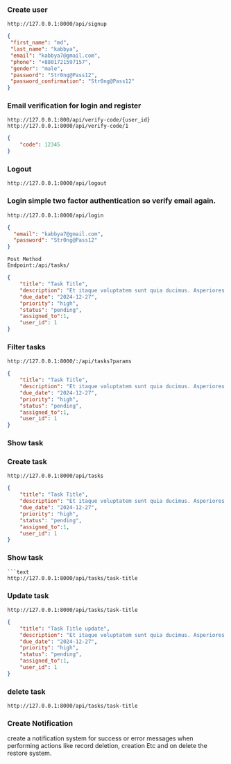 
### Create user 
```text
http://127.0.0.1:8000/api/signup
```
 ```json
{
  "first_name": "md",
  "last_name": "kabbya",
  "email": "kabbya7@gmail.com",
  "phone": "+8801721597157",
  "gender": "male",
  "password": "Str0ng@Pass12",
  "password_confirmation": "Str0ng@Pass12"
}
```
### Email verification for login and register 
```text 
http://127.0.0.1:800/api/verify-code/{user_id} 
http://127.0.0.1:8000/api/verify-code/1
```
```json
{
    "code": 12345
}
```
### Logout 
```text
http://127.0.0.1:8000/api/logout
```
### Login simple two factor authentication so verify email again.
```text
http://127.0.0.1:8000/api/login
```
```json
{
  "email": "kabbya7@gmail.com",
  "password": "Str0ng@Pass12"
}
```
```text 
Post Method
Endpoint:/api/tasks/
```

```json
{
    "title": "Task Title",
    "description": "Et itaque voluptatem sunt quia ducimus. Asperiores alias labore inventore quibusdam tempora. Praesentium officiis maxime id accusantium cumque ut enim.",
    "due_date": "2024-12-27",
    "priority": "high",
    "status": "pending",
    "assigned_to":1,
    "user_id": 1
}
```
### Filter tasks 
```text 
http://127.0.0.1:8000/:/api/tasks?params
```

```json
{
    "title": "Task Title",
    "description": "Et itaque voluptatem sunt quia ducimus. Asperiores alias labore inventore quibusdam tempora. Praesentium officiis maxime id accusantium cumque ut enim.",
    "due_date": "2024-12-27",
    "priority": "high",
    "status": "pending",
    "assigned_to":1,
    "user_id": 1
}
```

### Show task 

### Create task 
```text 
http://127.0.0.1:8000/api/tasks
```

```json
{
    "title": "Task Title",
    "description": "Et itaque voluptatem sunt quia ducimus. Asperiores alias labore inventore quibusdam tempora. Praesentium officiis maxime id accusantium cumque ut enim.",
    "due_date": "2024-12-27",
    "priority": "high",
    "status": "pending",
    "assigned_to":1,
    "user_id": 1
}
```
### Show task
```
```text 
http://127.0.0.1:8000/api/tasks/task-title
```

### Update task 

```text 
http://127.0.0.1:8000/api/tasks/task-title
```

```json
{
    "title": "Task Title update",
    "description": "Et itaque voluptatem sunt quia ducimus. Asperiores alias labore inventore quibusdam tempora. Praesentium officiis maxime id accusantium cumque ut enim.",
    "due_date": "2024-12-27",
    "priority": "high",
    "status": "pending",
    "assigned_to":1,
    "user_id": 1
}
```

### delete task 
```text 
http://127.0.0.1:8000/api/tasks/task-title
```
### Create Notification
create a notification system for success or error messages when performing actions like record deletion, creation Etc and on delete the restore system.
